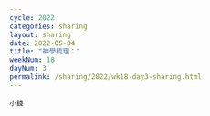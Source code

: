 ```yaml
---
cycle: 2022
categories: sharing
layout: sharing
date: 2022-05-04
title: "神學梳理："
weekNum: 18
dayNum: 3
permalink: /sharing/2022/wk18-day3-sharing.html
---
```


[](https://eccseattle.github.io/media/sharing/2022/wk018/2022-05-04-bin.m4a)

`小錢`

